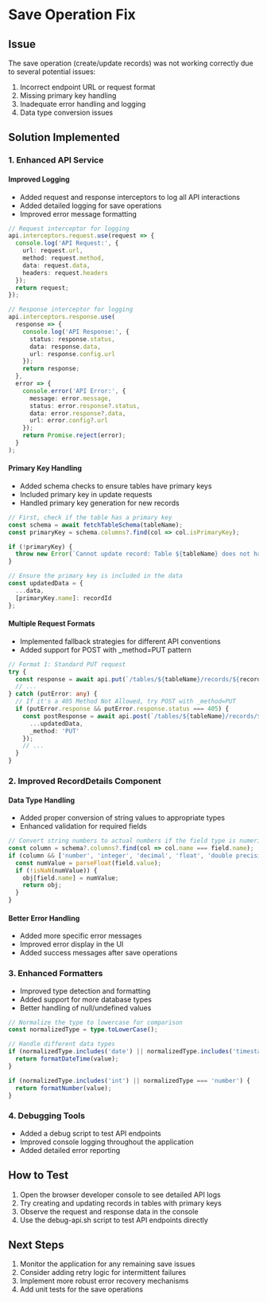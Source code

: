 # Save Operation Fix

## Issue
The save operation (create/update records) was not working correctly due to several potential issues:

1. Incorrect endpoint URL or request format
2. Missing primary key handling
3. Inadequate error handling and logging
4. Data type conversion issues

## Solution Implemented

### 1. Enhanced API Service

#### Improved Logging
- Added request and response interceptors to log all API interactions
- Added detailed logging for save operations
- Improved error message formatting

```typescript
// Request interceptor for logging
api.interceptors.request.use(request => {
  console.log('API Request:', {
    url: request.url,
    method: request.method,
    data: request.data,
    headers: request.headers
  });
  return request;
});

// Response interceptor for logging
api.interceptors.response.use(
  response => {
    console.log('API Response:', {
      status: response.status,
      data: response.data,
      url: response.config.url
    });
    return response;
  },
  error => {
    console.error('API Error:', {
      message: error.message,
      status: error.response?.status,
      data: error.response?.data,
      url: error.config?.url
    });
    return Promise.reject(error);
  }
);
```

#### Primary Key Handling
- Added schema checks to ensure tables have primary keys
- Included primary key in update requests
- Handled primary key generation for new records

```typescript
// First, check if the table has a primary key
const schema = await fetchTableSchema(tableName);
const primaryKey = schema.columns?.find(col => col.isPrimaryKey);

if (!primaryKey) {
  throw new Error(`Cannot update record: Table ${tableName} does not have a primary key`);
}

// Ensure the primary key is included in the data
const updatedData = {
  ...data,
  [primaryKey.name]: recordId
};
```

#### Multiple Request Formats
- Implemented fallback strategies for different API conventions
- Added support for POST with _method=PUT pattern

```typescript
// Format 1: Standard PUT request
try {
  const response = await api.put(`/tables/${tableName}/records/${recordId}`, updatedData);
  // ...
} catch (putError: any) {
  // If it's a 405 Method Not Allowed, try POST with _method=PUT
  if (putError.response && putError.response.status === 405) {
    const postResponse = await api.post(`/tables/${tableName}/records/${recordId}`, {
      ...updatedData,
      _method: 'PUT'
    });
    // ...
  }
}
```

### 2. Improved RecordDetails Component

#### Data Type Handling
- Added proper conversion of string values to appropriate types
- Enhanced validation for required fields

```typescript
// Convert string numbers to actual numbers if the field type is numeric
const column = schema?.columns?.find(col => col.name === field.name);
if (column && ['number', 'integer', 'decimal', 'float', 'double precision', 'bigint'].includes(column.type.toLowerCase())) {
  const numValue = parseFloat(field.value);
  if (!isNaN(numValue)) {
    obj[field.name] = numValue;
    return obj;
  }
}
```

#### Better Error Handling
- Added more specific error messages
- Improved error display in the UI
- Added success messages after save operations

### 3. Enhanced Formatters

- Improved type detection and formatting
- Added support for more database types
- Better handling of null/undefined values

```typescript
// Normalize the type to lowercase for comparison
const normalizedType = type.toLowerCase();

// Handle different data types
if (normalizedType.includes('date') || normalizedType.includes('timestamp')) {
  return formatDateTime(value);
}

if (normalizedType.includes('int') || normalizedType === 'number') {
  return formatNumber(value);
}
```

### 4. Debugging Tools

- Added a debug script to test API endpoints
- Improved console logging throughout the application
- Added detailed error reporting

## How to Test

1. Open the browser developer console to see detailed API logs
2. Try creating and updating records in tables with primary keys
3. Observe the request and response data in the console
4. Use the debug-api.sh script to test API endpoints directly

## Next Steps

1. Monitor the application for any remaining save issues
2. Consider adding retry logic for intermittent failures
3. Implement more robust error recovery mechanisms
4. Add unit tests for the save operations